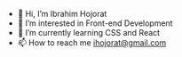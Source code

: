 - 👋 Hi, I’m Ibrahim Hojorat  
- 👀 I’m interested in Front-end Development
- 🌱 I’m currently learning CSS and React
- 📫 How to reach me ihojorat@gmail.com

<!---
ihojorat23/ihojorat23 is a ✨ special ✨ repository because its `README.md` (this file) appears on your GitHub profile.
You can click the Preview link to take a look at your changes.
--->
